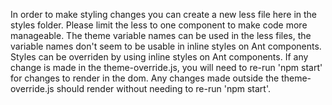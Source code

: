 In order to make styling changes you can create a new less file here in the  styles folder.
Please limit the less to one component to make code more manageable.
The theme variable names can be used in the less files, the variable names don't seem to be usable in inline styles on Ant components. 
Styles can be overriden by using inline styles on Ant components.
If any change is made in the theme-override.js, you will need to re-run 'npm start' for changes to render in the dom. Any changes made outside the theme-override.js should render without needing to re-run 'npm start'.